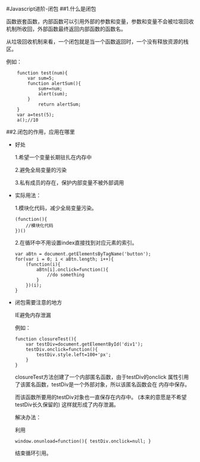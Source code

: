 #Javascript进阶-闭包
##1.什么是闭包

函数嵌套函数，内部函数可以引用外部的参数和变量，参数和变量不会被垃圾回收机制所收回，外部函数最终返回内部函数的函数名。

从垃圾回收机制来看，一个闭包就是当一个函数返回时，一个没有释放资源的栈区。

例如：

```
    function test(num){
		var sum=5;
		function alertSum(){
			sum+=num;
			alert(sum);
		}
			return alertSum;
	}
	var a=test(5);
	a();//10		
```
	
	
##2.闭包的作用，应用在哪里
- 好处

    1.希望一个变量长期驻扎在内存中
    
    2.避免全局变量的污染
    
    3.私有成员的存在，保护内部变量不被外部调用

		
- 实际用法：

	1.模块化代码，减少全局变量污染。
	
	```
	(function(){
	    //模块化代码
	})()
	```
	
    2.在循环中不用设置index直接找到对应元素的索引。
    
    ```
    var aBtn = document.getElementsByTagName('button');
    for(var i = 0; i < aBtn.length; i++){
        (function(i){
            aBtn[i].onclick=function(){
                //do something
            }
        })(i);
    }
    
    ```

- 闭包需要注意的地方
	
	IE避免内存泄漏
	
	例如：
	
	```
	function closureTest(){
		var testDiv=document.getElementById('div1');
		testDiv.onclick=function(){
			testDiv.style.left=100+'px';
		}
	}
	```
		
	closureTest方法创建了一个内部匿名函数，由于testDiv的onclick
	属性引用了该匿名函数，testDiv是一个外部对象，所以该匿名函数会在
	内存中保存。
	
	而该函数所要用的testDiv对象也一直保存在内存中。
	(本来的意愿是不希望testDiv长久保留的)
	这样就形成了内存泄漏。

	解决办法：
	
	利用
	
	`window.onunload=function(){ testDiv.onclick=null; }`
	
	结束循环引用。
